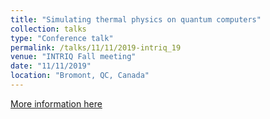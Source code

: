 ```yaml
---
title: "Simulating thermal physics on quantum computers"
collection: talks
type: "Conference talk"
permalink: /talks/11/11/2019-intriq_19
venue: "INTRIQ Fall meeting"
date: "11/11/2019"
location: "Bromont, QC, Canada"
---
```


[More information here](https://www.intriq.org/index.php?mact=News,cntnt01,detail,0&cntnt01articleid=49&cntnt01detailtemplate=INTRIQ_Details_article&cntnt01returnid=33)
